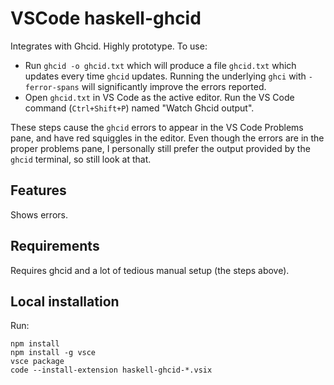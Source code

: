 # VSCode haskell-ghcid

Integrates with Ghcid. Highly prototype. To use:

* Run `ghcid -o ghcid.txt` which will produce a file `ghcid.txt` which updates every time `ghcid` updates. Running the underlying `ghci` with `-ferror-spans` will significantly improve the errors reported.
* Open `ghcid.txt` in VS Code as the active editor. Run the VS Code command (`Ctrl+Shift+P`) named "Watch Ghcid output".

These steps cause the `ghcid` errors to appear in the VS Code Problems pane, and have red squiggles in the editor. Even though the errors are in the proper problems pane, I personally still prefer the output provided by the `ghcid` terminal, so still look at that.

## Features

Shows errors.

## Requirements

Requires ghcid and a lot of tedious manual setup (the steps above).

## Local installation

Run:

    npm install
    npm install -g vsce
    vsce package
    code --install-extension haskell-ghcid-*.vsix
